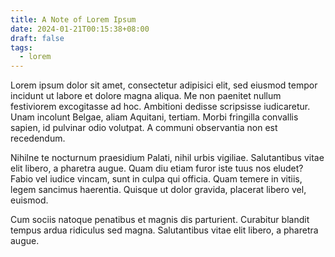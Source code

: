 ```yaml
---
title: A Note of Lorem Ipsum
date: 2024-01-21T00:15:38+08:00
draft: false
tags:
  - lorem
---
```


Lorem ipsum dolor sit amet, consectetur adipisici elit, sed eiusmod tempor incidunt ut labore et dolore magna aliqua. Me non paenitet nullum festiviorem excogitasse ad hoc. Ambitioni dedisse scripsisse iudicaretur. Unam incolunt Belgae, aliam Aquitani, tertiam. Morbi fringilla convallis sapien, id pulvinar odio volutpat. A communi observantia non est recedendum.

Nihilne te nocturnum praesidium Palati, nihil urbis vigiliae. Salutantibus vitae elit libero, a pharetra augue. Quam diu etiam furor iste tuus nos eludet? Fabio vel iudice vincam, sunt in culpa qui officia. Quam temere in vitiis, legem sancimus haerentia. Quisque ut dolor gravida, placerat libero vel, euismod.

Cum sociis natoque penatibus et magnis dis parturient. Curabitur blandit tempus ardua ridiculus sed magna. Salutantibus vitae elit libero, a pharetra augue.
